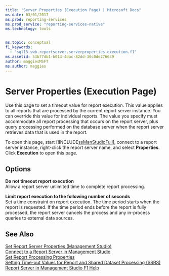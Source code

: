 ```yaml
---
title: "Server Properties (Execution Page) | Microsoft Docs"
ms.date: 03/01/2017
ms.prod: reporting-services
ms.prod_service: "reporting-services-native"
ms.technology: tools


ms.topic: conceptual
f1_keywords: 
  - "sql13.swb.reportserver.serverproperties.execution.f1"
ms.assetid: 53b77db1-b013-4dac-82dd-30c0de276639
author: maggiesMSFT
ms.author: maggies
---
```

# Server Properties (Execution Page)
  Use this page to set a timeout value for report execution. This value applies to all reports that are processed by the current report server instance. You can override this value for individual reports. The value you specify must accommodate all report processing that occurs on the report server, plus query processing performed on the database server when the report server retrieves data that is used in the report.  
  
 To open this page, start [!INCLUDE[ssManStudioFull](../../includes/ssmanstudiofull-md.md)], connect to a report server instance, right-click the report server name, and select **Properties**. Click **Execution** to open this page.  
  
## Options  
 **Do not timeout report execution**  
 Allow a report server unlimited time to complete report processing.  
  
 **Limit report execution to the following number of seconds**  
 Set a time constraint on report execution. The time period starts when the report is requested. If the time period ends before the report is fully processed, the report server cancels the process and any in-process queries to external data sources.  
  
## See Also  
 [Set Report Server Properties &#40;Management Studio&#41;](../../reporting-services/tools/set-report-server-properties-management-studio.md)   
 [Connect to a Report Server in Management Studio](../../reporting-services/tools/connect-to-a-report-server-in-management-studio.md)   
 [Set Report Processing Properties](../../reporting-services/report-server/set-report-processing-properties.md)   
 [Setting Time-out Values for Report and Shared Dataset Processing &#40;SSRS&#41;](../../reporting-services/report-server/setting-time-out-values-for-report-and-shared-dataset-processing-ssrs.md)   
 [Report Server in Management Studio F1 Help](../../reporting-services/tools/report-server-in-management-studio-f1-help.md)  
  
  
